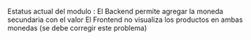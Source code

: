 Estatus actual del modulo :
  El Backend permite agregar la moneda secundaria con el valor
  El Frontend no visualiza los productos en ambas monedas (se debe corregir este problema)
